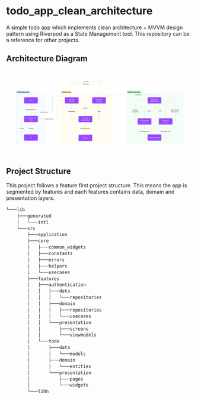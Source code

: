 # todo_app_clean_architecture

A simple todo app which implements clean architecture + MVVM design pattern using Riverpod as a State
Management tool. This repository can be a reference for other projects.

## Architecture Diagram

![](./resources/architecture_diagram.png)

## Project Structure

This project follows a feature first project structure. This means the app is segmented by features and
each features contains data, domain and presentation layers.

```bash
└───lib
    ├───generated
    │   └───intl
    └───src
        ├───application
        ├───core
        │   ├───common_widgets
        │   ├───constants
        │   ├───errors
        │   ├───helpers
        │   └───usecases
        ├───features
        │   ├───authentication
        │   │   ├───data
        │   │   │   └───repositories
        │   │   ├───domain
        │   │   │   ├───repositories
        │   │   │   └───usecases
        │   │   └───presentation
        │   │       ├───screens
        │   │       └───viewmodels
        │   └───todo
        │       ├───data
        │       │   └───models
        │       ├───domain
        │       │   └───entities
        │       └───presentation
        │           ├───pages
        │           └───widgets
        └───l10n
```